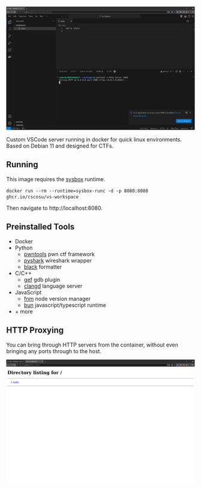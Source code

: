 ![vscode screenshot in browser](docs/vscode.png)

Custom VSCode server running in docker for quick linux environments. Based on Debian 11 and designed for CTFs.

## Running

This image requires the [sysbox](https://github.com/nestybox/sysbox) runtime.

```
docker run --rm --runtime=sysbox-runc -d -p 8080:8080 ghcr.io/cscosu/vs-workspace
```

Then navigate to http://localhost:8080.

## Preinstalled Tools

- Docker
- Python
  - [pwntools](https://github.com/Gallopsled/pwntools) pwn ctf framework
  - [pyshark](https://github.com/KimiNewt/pyshark) wireshark wrapper
  - [black](https://github.com/psf/black) formatter
- C/C++
  - [gef](https://github.com/hugsy/gef) gdb plugin
  - [clangd](https://clangd.llvm.org) language server
- JavaScript
  - [fnm](https://github.com/Schniz/fnm) node version manager
  - [bun](https://github.com/oven-sh/bun) javascript/typescript runtime
- \+ more

## HTTP Proxying

You can bring through HTTP servers from the container, without even bringing any ports through to the host.

![hosted proxied server in browser](docs/server.png)
